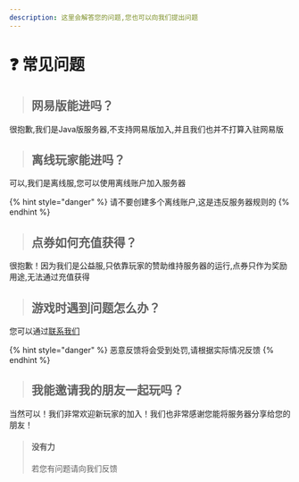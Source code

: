 ```yaml
---
description: 这里会解答您的问题,您也可以向我们提出问题
---
```


# ❓ 常见问题



> ## 网易版能进吗？

很抱歉,我们是Java版服务器,不支持网易版加入,并且我们也并不打算入驻网易版

> ## 离线玩家能进吗？

可以,我们是离线服,您可以使用离线账户加入服务器

{% hint style="danger" %}
请不要创建多个离线账户,这是违反服务器规则的
{% endhint %}

> ## 点券如何充值获得？

很抱歉！因为我们是公益服,只依靠玩家的赞助维持服务器的运行,点券只作为奖励用途,无法通过充值获得

> ## 游戏时遇到问题怎么办？

您可以通过[联系我们](gai-shu/lian-xi-wo-men.md)

{% hint style="danger" %}
恶意反馈将会受到处罚,请根据实际情况反馈
{% endhint %}

> ## 我能邀请我的朋友一起玩吗？

当然可以！我们非常欢迎新玩家的加入！我们也非常感谢您能将服务器分享给您的朋友！



> #### 没有力
>
> 若您有问题请向我们反馈
